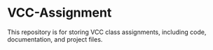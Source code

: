 # VCC-Assignment
This repository is for storing VCC class assignments, including code, documentation, and project files. 
